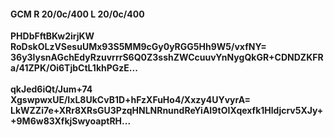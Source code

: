 #### GCM R 20/0c/400 L 20/0c/400
**PHDbFftBKw2irjKW**<br/>**RoDskOLzVSesuUMx93S5MM9cGy0yRGG5Hh9W5/vxfNY=**<br/>**36y3lysnAGchEdyRzuvrrrS6Q0Z3sshZWCcuuvYnNygQkGR+CDNDZKFRa/41ZPK/Oi6TjbCtL1khPGzE...**<br/><br/>
**qkJed6iQt/Jum+74**<br/>**XgswpwxUE/IxL8UkCvB1D+hFzXFuHo4/Xxzy4UYvyrA=**<br/>**LkWZZi7e+XRr8XRsGU3PzqHNLNRnundReYiAI9tOIXqexfk1Hldjcrv5XJy++9M6w83XfkjSwyoaptRH...**